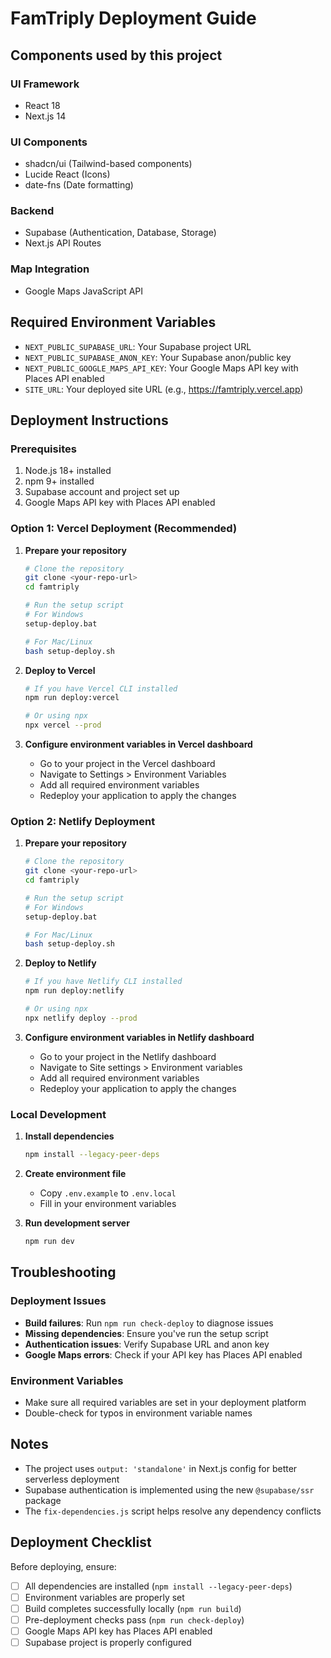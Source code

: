 # FamTriply Deployment Guide

## Components used by this project

### UI Framework
- React 18
- Next.js 14

### UI Components
- shadcn/ui (Tailwind-based components)
- Lucide React (Icons)
- date-fns (Date formatting)

### Backend
- Supabase (Authentication, Database, Storage)
- Next.js API Routes

### Map Integration
- Google Maps JavaScript API

## Required Environment Variables
- `NEXT_PUBLIC_SUPABASE_URL`: Your Supabase project URL
- `NEXT_PUBLIC_SUPABASE_ANON_KEY`: Your Supabase anon/public key
- `NEXT_PUBLIC_GOOGLE_MAPS_API_KEY`: Your Google Maps API key with Places API enabled
- `SITE_URL`: Your deployed site URL (e.g., https://famtriply.vercel.app)

## Deployment Instructions

### Prerequisites
1. Node.js 18+ installed
2. npm 9+ installed
3. Supabase account and project set up
4. Google Maps API key with Places API enabled

### Option 1: Vercel Deployment (Recommended)

1. **Prepare your repository**
   ```bash
   # Clone the repository
   git clone <your-repo-url>
   cd famtriply
   
   # Run the setup script
   # For Windows
   setup-deploy.bat
   
   # For Mac/Linux
   bash setup-deploy.sh
   ```

2. **Deploy to Vercel**
   ```bash
   # If you have Vercel CLI installed
   npm run deploy:vercel
   
   # Or using npx
   npx vercel --prod
   ```

3. **Configure environment variables in Vercel dashboard**
   - Go to your project in the Vercel dashboard
   - Navigate to Settings > Environment Variables
   - Add all required environment variables
   - Redeploy your application to apply the changes

### Option 2: Netlify Deployment

1. **Prepare your repository**
   ```bash
   # Clone the repository
   git clone <your-repo-url>
   cd famtriply
   
   # Run the setup script
   # For Windows
   setup-deploy.bat
   
   # For Mac/Linux
   bash setup-deploy.sh
   ```

2. **Deploy to Netlify**
   ```bash
   # If you have Netlify CLI installed
   npm run deploy:netlify
   
   # Or using npx
   npx netlify deploy --prod
   ```

3. **Configure environment variables in Netlify dashboard**
   - Go to your project in the Netlify dashboard
   - Navigate to Site settings > Environment variables
   - Add all required environment variables
   - Redeploy your application to apply the changes

### Local Development

1. **Install dependencies**
   ```bash
   npm install --legacy-peer-deps
   ```

2. **Create environment file**
   - Copy `.env.example` to `.env.local`
   - Fill in your environment variables

3. **Run development server**
   ```bash
   npm run dev
   ```

## Troubleshooting

### Deployment Issues
- **Build failures**: Run `npm run check-deploy` to diagnose issues
- **Missing dependencies**: Ensure you've run the setup script
- **Authentication issues**: Verify Supabase URL and anon key
- **Google Maps errors**: Check if your API key has Places API enabled

### Environment Variables
- Make sure all required variables are set in your deployment platform
- Double-check for typos in environment variable names

## Notes
- The project uses `output: 'standalone'` in Next.js config for better serverless deployment
- Supabase authentication is implemented using the new `@supabase/ssr` package
- The `fix-dependencies.js` script helps resolve any dependency conflicts

## Deployment Checklist

Before deploying, ensure:
- [ ] All dependencies are installed (`npm install --legacy-peer-deps`)
- [ ] Environment variables are properly set
- [ ] Build completes successfully locally (`npm run build`)
- [ ] Pre-deployment checks pass (`npm run check-deploy`)
- [ ] Google Maps API key has Places API enabled
- [ ] Supabase project is properly configured
